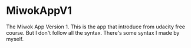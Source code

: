 # MiwokAppV1
The Miwok App Version 1. This is the app that introduce from udacity free course. But I don't follow all the syntax. There's some syntax I made by myself.
